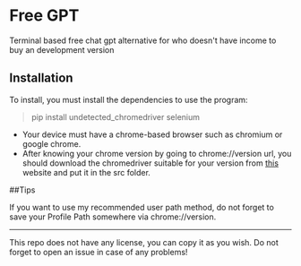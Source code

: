 
# Free GPT

Terminal based free chat gpt alternative for who doesn't have income to buy an development version


## Installation

To install, you must install the dependencies to use the program:
> pip install undetected_chromedriver selenium

- Your device must have a chrome-based browser such as chromium or google chrome.
- After knowing your chrome version by going to chrome://version url, you should download the chromedriver suitable for your version from [this](https://chromedriver.chromium.org/downloads "this") website and put it in the src folder.


##Tips

If you want to use my recommended user path method, do not forget to save your Profile Path somewhere via chrome://version.


------------


This repo does not have any license, you can copy it as you wish. Do not forget to open an issue in case of any problems!


